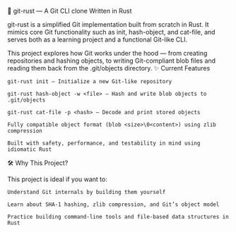 🦀 git-rust — A Git CLI clone Written in Rust

git-rust is a simplified Git implementation built from scratch in Rust. It mimics core Git functionality such as init, hash-object, and cat-file, and serves both as a learning project and a functional Git-like CLI.

This project explores how Git works under the hood — from creating repositories and hashing objects, to writing Git-compliant blob files and reading them back from the .git/objects directory.
✨ Current Features

    git-rust init — Initialize a new Git-like repository

    git-rust hash-object -w <file> — Hash and write blob objects to .git/objects

    git-rust cat-file -p <hash> — Decode and print stored objects

    Fully compatible object format (blob <size>\0<content>) using zlib compression

    Built with safety, performance, and testability in mind using idiomatic Rust

🛠️ Why This Project?

This project is ideal if you want to:

    Understand Git internals by building them yourself

    Learn about SHA-1 hashing, zlib compression, and Git’s object model

    Practice building command-line tools and file-based data structures in Rust